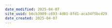 ```yaml
---
date_modified: 2025-04-07
site_uuid: b6cb3909-c693-4d01-8fd1-aca34f5bcd29
date_created: 2025-04-07
---
```


